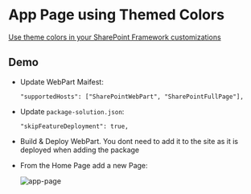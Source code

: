 # App Page using Themed Colors

[Use theme colors in your SharePoint Framework customizations](https://docs.microsoft.com/en-us/sharepoint/dev/spfx/use-theme-colors-in-your-customizations)

## Demo

- Update WebPart Maifest:
    ```
    "supportedHosts": ["SharePointWebPart", "SharePointFullPage"],
    ```
- Update `package-solution.json`:
    ```
    "skipFeatureDeployment": true,
    ```
- Build & Deploy WebPart. You dont need to add it to the site as it is deployed when adding the package
- From the Home Page add a new Page:

    ![app-page](_images/app-page.png)
